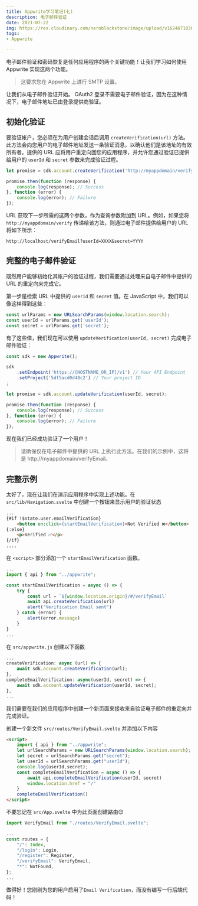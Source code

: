 ```yaml
---
title: Appwrite学习笔记(七)
description: 电子邮件验证
date: 2021-07-22
img: https://res.cloudinary.com/neroblackstone/image/upload/v1624671830/appwrite_i2voda.webp
tags:
- Appwrite

---
```

电子邮件验证和密码恢复是任何应用程序的两个关键功能！让我们学习如何使用 Appwrite 实现这两个功能。

> 这要求您在 Appwrite 上进行 SMTP 设置。

让我们从电子邮件验证开始。 OAuth2 登录不需要电子邮件验证，因为在这种情况下，电子邮件地址已由登录提供商验证。

## 初始化验证

要验证帐户，您必须在为用户创建会话后调用 `createVerification(url)` 方法。此方法会向您用户的电子邮件地址发送一条验证消息，以确认他们是该地址的有效所有者。提供的 URL 应将用户重定向回您的应用程序，并允许您通过验证已提供给用户的 `userId` 和 `secret` 参数来完成验证过程。

``` js
let promise = sdk.account.createVerification('http://myappdomain/verifyEmail');

promise.then(function (response) {
    console.log(response); // Success
}, function (error) {
    console.log(error); // Failure
});
```

URL 获取下一步所需的这两个参数，作为查询参数附加到 URL。例如，如果您将 `http://myappdomain/verify` 传递给该方法，则通过电子邮件提供给用户的 URL 将如下所示：

`http://localhost/verifyEmail?userId=XXXX&secret=YYYY`

## 完整的电子邮件验证

既然用户能够初始化其帐户的验证过程，我们需要通过处理来自电子邮件中提供的 URL 的重定向来完成它。

第一步是检索 URL 中提供的 `userId` 和 `secret` 值。在 JavaScript 中，我们可以像这样得到这些：

``` js
const urlParams = new URLSearchParams(window.location.search);
const userId = urlParams.get('userId');
const secret = urlParams.get('secret');
```

有了这些值，我们现在可以使用 `updateVerification(userId, secret)` 完成电子邮件验证：

``` js
const sdk = new Appwrite();

sdk
    .setEndpoint('https://[HOSTNAME_OR_IP]/v1') // Your API Endpoint
    .setProject('5df5acd0d48c2') // Your project ID
;

let promise = sdk.account.updateVerification(userId, secret);

promise.then(function (response) {
    console.log(response); // Success
}, function (error) {
    console.log(error); // Failure
});
```

现在我们已经成功验证了一个用户！

> 请确保仅在电子邮件中提供的 URL 上执行此方法。在我们的示例中，这将是 http://myappdomain/verifyEmail。

## 完整示例

太好了，现在让我们在演示应用程序中实现上述功能。在 `src/lib/Navigation.svelte` 中创建一个按钮来显示用户的验证状态

``` html
...
{#if !$state.user.emailVerification}
    <button on:click={startEmailVerification}>Not Verified ❌</button>
{:else}
    <p>Verified ✅</p>
{/if}
....
```

在 `<script>` 部分添加一个 `startEmailVerification` 函数。

``` js
... 
import { api } from "../appwrite";

const startEmailVerification = async () => {
    try {
        const url = `${window.location.origin}/#/verifyEmail`
        await api.createVerification(url)
        alert("Verification Email sent")
    } catch (error) {
        alert(error.message)
    }
}
...
```

在 `src/appwrite.js` 创建以下函数

``` js
...
createVerification: async (url) => {
    await sdk.account.createVerification(url);
},
completeEmailVerification: async(userId, secret) => {
    await sdk.account.updateVerification(userId, secret);
},
...
```

我们需要在我们的应用程序中创建一个新页面来接收来自验证电子邮件的重定向并完成验证。

创建一个新文件 `src/routes/VerifyEmail.svelte` 并添加以下内容

``` html
<script>
    import { api } from "../appwrite";
    let urlSearchParams = new URLSearchParams(window.location.search);
    let secret = urlSearchParams.get("secret");
    let userId = urlSearchParams.get("userId");
    console.log(userId,secret);
    const completeEmailVerification = async () => {
        await api.completeEmailVerification(userId, secret)
        window.location.href = "/"
    }
    completeEmailVerification()
</script> 
```

不要忘记在 `src/App.svelte` 中为此页面创建路由😊

``` js
import VerifyEmail from "./routes/VerifyEmail.svelte";

...
const routes = {
    "/": Index,
    "/login": Login,
    "/register": Register,
    "/verifyEmail": VerifyEmail,
    "*": NotFound,
};
...
```

做得好！您刚刚为您的用户启用了`Email Verification`，而没有编写一行后端代码！
